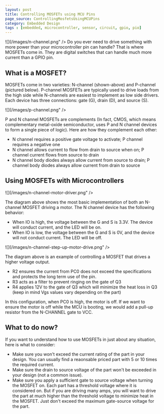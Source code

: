 ```yaml
---
layout: post
title: Controlling MOSFETs using MCU Pins
page_source: ControllingMosfetsUsingMCUPins
category: Embedded Design
tags : [embedded, microcontroller, sensor, circuit, gpio, pio]
---
```


![](/images/n-channel.png" />
Do you ever need to drive something with more power than your microcontroller pin can handle? That is where MOSFETs come in. They are digital switches that can handle much more current than a GPIO pin.

## What is a MOSFET?

MOSFETs come in two varieties: N-channel (shown-above) and P-channel (pictured below).  P-channel MOSFETs are typically used to drive loads from the high side while N-channels are easiest to implement as low side drivers. Each device has three connections: gate (G), drain (D), and source (S).

![](/images/p-channel.png" />

P and N channel MOSFETs are complements (In fact, CMOS, which means complementary metal-oxide semiconductor, uses P and N channel devices to form a single piece of logic).  Here are how they complement each other:

- N channel requires a positive gate voltage to activate; P channel requires a negative one
- N channel allows current to flow from drain to source when on; P channel current flows from source to drain
- N channel body diodes always allow current from source to drain; P channel body diodes always allow current from drain to source

## Using MOSFETs with Microcontrollers

![](/images/n-channel-motor-driver.png" />

The diagram above shows the most basic implementation of both an N-channel MOSFET driving a motor. The N channel device has the following behavior:

- When IO is high, the voltage between the G and S is 3.3V. The device will conduct current, and the LED will be on.
- When IO is low, the voltage between the G and S is 0V, and the device will not conduct current. The LED will be off.

![](/images/n-channel-step-up-motor-drive.png" />

The diagram above is an example of controlling a MOSFET that drives a higher voltage output.  

- R2 ensures the current from PC0 does not exceed the specifications and protects the long term use of the pin.
- R3 acts as a filter to prevent ringing on the gate of Q3
- R4 applies 12V to the gate of Q3 which will minimize the heat loss in Q3 (keep in mind Vgs values vary depending on the part)

In this configuration, when PC0 is high, the motor is off. If we want to ensure the motor is off while the MCU is booting, we would add a pull-up resistor from the N-CHANNEL gate to VCC.

## What to do now?

If you want to understand how to use MOSFETs in just about any situation, here is what to consider:

- Make sure you won't exceed the current rating of the part in your design. You can usually find a reaonsable priced part with 5 or 10 times the required current.
- Make sure the drain to source voltage of the part won't be exceeded in your design (not a common issue).
- Make sure you apply a sufficient gate to source voltage when turning the MOSFET on. Each part has a threshold voltage where it is considered on. But if you are driving many amps, you will want to drive the part at much higher than the threshold voltage to minimize heat in the MOSFET. Just don't exceed the maximum gate-source voltage for the part.
